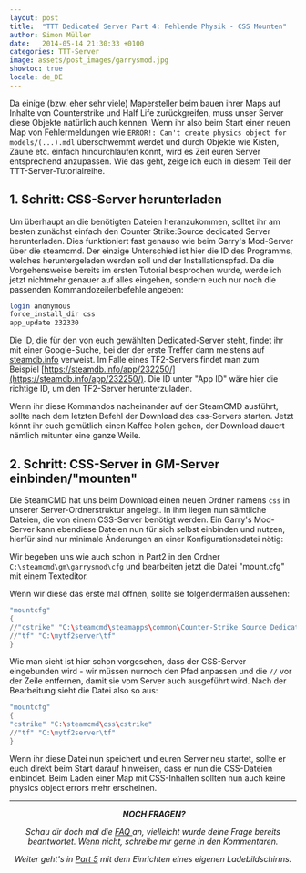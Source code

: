 ```yaml
---
layout: post
title:  "TTT Dedicated Server Part 4: Fehlende Physik - CSS Mounten"
author: Simon Müller
date:   2014-05-14 21:30:33 +0100
categories: TTT-Server
image: assets/post_images/garrysmod.jpg
showtoc: true
locale: de_DE
---
```


Da einige (bzw. eher sehr viele) Mapersteller beim bauen ihrer Maps auf Inhalte von Counterstrike und Half Life zurückgreifen, muss unser Server diese Objekte natürlich auch kennen. Wenn ihr also beim Start einer neuen Map von Fehlermeldungen wie `ERROR!: Can't create physics object for models/(...).mdl` überschwemmt werdet und durch Objekte wie Kisten, Zäune etc. einfach hindurchlaufen könnt, wird es Zeit euren Server entsprechend anzupassen. Wie das geht, zeige ich euch in diesem Teil der TTT-Server-Tutorialreihe.

<!--more-->

## 1. Schritt: CSS-Server herunterladen
Um überhaupt an die benötigten Dateien heranzukommen, solltet ihr am besten zunächst einfach den Counter Strike:Source dedicated Server herunterladen. Dies funktioniert fast genauso wie beim Garry's Mod-Server über die steamcmd. Der einzige Unterschied ist hier die ID des Programms, welches heruntergeladen werden soll und der Installationspfad. Da die Vorgehensweise bereits im ersten Tutorial besprochen wurde, werde ich jetzt nichtmehr genauer auf alles eingehen, sondern euch nur noch die passenden Kommandozeilenbefehle angeben:

~~~ bash
login anonymous
force_install_dir css
app_update 232330
~~~

Die ID, die für den von euch gewählten Dedicated-Server steht, findet ihr mit einer Google-Suche, bei der der erste Treffer dann meistens auf [steamdb.info](https://steamdb.info) verweist. Im Falle eines TF2-Servers findet man zum Beispiel [https://steamdb.info/app/232250/](https://steamdb.info/app/232250/). Die ID unter "App ID" wäre hier die richtige ID, um den TF2-Server herunterzuladen.

Wenn ihr diese Kommandos nacheinander auf der SteamCMD ausführt, sollte nach dem letzten Befehl der Download des css-Servers starten. Jetzt könnt ihr euch gemütlich einen Kaffee holen gehen, der Download dauert nämlich mitunter eine ganze Weile.

## 2. Schritt: CSS-Server in GM-Server einbinden/"mounten"
Die SteamCMD hat uns beim Download einen neuen Ordner namens `css` in unserer Server-Ordnerstruktur angelegt. In ihm liegen nun sämtliche Dateien, die von einem CSS-Server benötigt werden. Ein Garry's Mod-Server kann ebendiese Dateien nun für sich selbst einbinden und nutzen, hierfür sind nur minimale Änderungen an einer Konfigurationsdatei nötig:

Wir begeben uns wie auch schon in Part2 in den Ordner `C:\steamcmd\gm\garrysmod\cfg` und bearbeiten jetzt die Datei "mount.cfg" mit einem Texteditor.

Wenn wir diese das erste mal öffnen, sollte sie folgendermaßen aussehen:

~~~ lua
"mountcfg"
{
//"cstrike" "C:\steamcmd\steamapps\common\Counter-Strike Source Dedicated Server\cstrike"
//"tf" "C:\mytf2server\tf"
}
~~~

Wie man sieht ist hier schon vorgesehen, dass der CSS-Server eingebunden wird - wir müssen nurnoch den Pfad anpassen und die `//` vor der Zeile entfernen, damit sie vom Server auch ausgeführt wird. Nach der Bearbeitung sieht die Datei also so aus:

~~~ lua
"mountcfg"
{
"cstrike" "C:\steamcmd\css\cstrike"
//"tf" "C:\mytf2server\tf"
}
~~~

Wenn ihr diese Datei nun speichert und euren Server neu startet, sollte er euch direkt beim Start darauf hinweisen, dass er nun die CSS-Dateien einbindet. Beim Laden einer Map mit CSS-Inhalten sollten nun auch keine physics object errors mehr erscheinen.

---

<p style="text-align: center;"> <em><strong>NOCH FRAGEN?</strong></em></p>
<p style="text-align: center;"><em>Schau dir doch mal die <a title="Garrys mod TTT Dedicated Server erstellen – Part 7: F.A.Q/Troubleshooting" href="https://e-smog.org/blog/garrys-mod-ttt-dedicated-server-erstellen-part-7-f-a-q/">FAQ </a>an, vielleicht wurde deine Frage bereits beantwortet. Wenn nicht, schreibe mir gerne in den Kommentaren.</em></p>
<p style="text-align: center;"><em>Weiter geht's in <a href="https://e-smog.org/blog/garrys-mod-ttt-dedicated-server-erstellen-part-5-den-loading-screen-anpassen/">Part 5</a> mit dem Einrichten eines eigenen Ladebildschirms.</em></p>